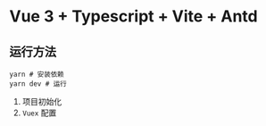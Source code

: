 # Vue 3 + Typescript + Vite + Antd

## 运行方法

```shell
yarn # 安装依赖
yarn dev # 运行
```

1. 项目初始化
2. `Vuex` 配置
